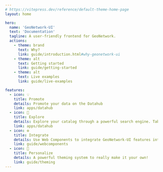 ```yaml
---
# https://vitepress.dev/reference/default-theme-home-page
layout: home

hero:
  name: 'GeoNetwork-UI'
  text: 'Documentation'
  tagline: A user-friendly frontend for GeoNetwork.
  actions:
    - theme: brand
      text: Why?
      link: guide/introduction.html#why-geonetwork-ui
    - theme: alt
      text: Getting started
      link: guide/getting-started
    - theme: alt
      text: Live examples
      link: guide/live-examples

features:
  - icon: 💡
    title: Promote
    details: Promote your data on the Datahub
    link: apps/datahub
  - icon: 🔎
    title: Explore
    details: Explore your catalog through a powerful search engine. Tables, maps and dataviz charts.
    link: apps/datahub
  - icon: ⚙️
    title: Integrate
    details: Use Web Components to integrate GeoNetwork-UI features into your website
    link: guide/webcomponents
  - icon: 🎨
    title: Personalize
    details: A powerful theming system to really make it your own!
    link: guide/theming
---
```

